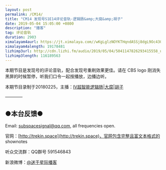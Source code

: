 ```yaml
---
layout: post
permalink: /CM14/
title: "CM14 发现号S1E14评论音轨-逻辑肠&amp;大腐&amp;胡子"
date: 2019-05-04 15:05:00 +0800
description: "播客"
tag: 评论音轨
duration: 2903
ximalayam4aurl: https://jt.ximalaya.com//wKgLglzNOYKTHqndASSj8dgL9Oc430.mp3.m4a?channel=rss&amp;album_id=3135361&amp;track_id=181063051&amp;uid=6418191&amp;jt=https://audio.xmcdn.com/group58/M09/88/AE/wKgLglzNOYKTHqndASSj8dgL9Oc430.mp3
ximalayam4alength: 19178481
lizhimp3url: http://cdn.lizhi.fm/audio/2019/05/04/5041147826293415558_ud.mp3
lizhimp3length: 116189563
---   
```


本期节目是发现号的评论音轨，配合发现号重刷效果更佳。请在 CBS logo 刚消失黑屏的时候暂停，听我们口令一起按播放，边播边听。

本期节目录制于20180225，主播：[IV超智能逻辑肠](https://weibo.com/u/5682045870)\|[大腐](https://weibo.com/u/5113590549)\|[胡子](https://weibo.com/p/1005051764117203)

————

## ●本台反馈●

Email: [subspacesignal@qq.com](mailto:subspacesignal@qq.com), all frequencies open.

官网：[http://trekin.space](http://trekin.space)，官网包含完整且富文本格式的 shownotes

听众交流群：QQ群号 591546843

新浪微博：[@迷于星际播客](http://weibo.com/lostinst)
